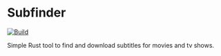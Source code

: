 # Subfinder
[![Build](https://github.com/darkfrog26/subfinder/actions/workflows/rust.yml/badge.svg)](https://github.com/darkfrog26/subfinder/actions/workflows/rust.yml)

Simple Rust tool to find and download subtitles for movies and tv shows.